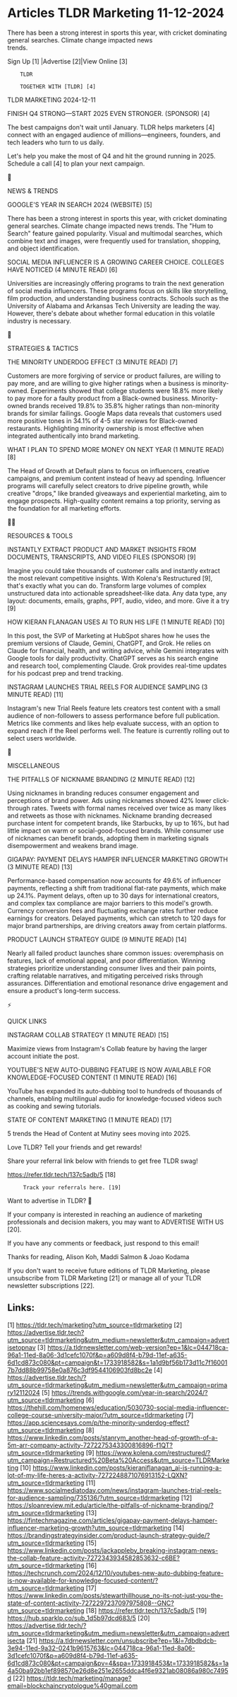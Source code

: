 # Articles TLDR Marketing 11-12-2024

There has been a strong interest in sports this year, with cricket
dominating general searches. Climate change impacted news
trends. ‌ ‌ ‌ ‌ ‌ ‌ ‌ ‌ ‌ ‌ ‌ ‌ ‌ ‌ ‌ ‌ ‌ ‌ ‌ ‌ ‌ ‌ ‌ ‌ ‌ ‌  ‌ ‌ ‌ ‌ ‌ ‌ ‌ ‌ ‌ ‌ ‌ ‌ ‌ ‌ ‌ ‌ ‌ ‌ ‌ ‌ ‌ ‌ ‌ ‌ ‌ ‌ 


 Sign Up [1] |Advertise [2]|View Online [3] 

		TLDR 

		TOGETHER WITH [TLDR] [4]

TLDR MARKETING 2024-12-11

 FINISH Q4 STRONG—START 2025 EVEN STRONGER. (SPONSOR) [4] 

 The best campaigns don't wait until January. TLDR helps marketers [4]
connect with an engaged audience of millions—engineers, founders,
and tech leaders who turn to us daily.

Let's help you make the most of Q4 and hit the ground running in 2025.
Schedule a call [4] to plan your next campaign.

📱 

NEWS & TRENDS

 GOOGLE'S YEAR IN SEARCH 2024 (WEBSITE) [5] 

 There has been a strong interest in sports this year, with cricket
dominating general searches. Climate change impacted news trends. The
"Hum to Search" feature gained popularity. Visual and multimodal
searches, which combine text and images, were frequently used for
translation, shopping, and object identification. 

 SOCIAL MEDIA INFLUENCER IS A GROWING CAREER CHOICE. COLLEGES HAVE
NOTICED (4 MINUTE READ) [6] 

 Universities are increasingly offering programs to train the next
generation of social media influencers. These programs focus on skills
like storytelling, film production, and understanding business
contracts. Schools such as the University of Alabama and Arkansas Tech
University are leading the way. However, there's debate about whether
formal education in this volatile industry is necessary. 

🚀 

STRATEGIES & TACTICS

 THE MINORITY UNDERDOG EFFECT (3 MINUTE READ) [7] 

 Customers are more forgiving of service or product failures, are
willing to pay more, and are willing to give higher ratings when a
business is minority-owned. Experiments showed that college students
were 18.8% more likely to pay more for a faulty product from a
Black-owned business. Minority-owned brands received 19.8% to 35.8%
higher ratings than non-minority brands for similar failings. Google
Maps data reveals that customers used more positive tones in 34.1% of
4-5 star reviews for Black-owned restaurants. Highlighting minority
ownership is most effective when integrated authentically into brand
marketing. 

 WHAT I PLAN TO SPEND MORE MONEY ON NEXT YEAR (1 MINUTE READ) [8] 

 The Head of Growth at Default plans to focus on influencers, creative
campaigns, and premium content instead of heavy ad spending.
Influencer programs will carefully select creators to drive pipeline
growth, while creative "drops," like branded giveaways and
experiential marketing, aim to engage prospects. High-quality content
remains a top priority, serving as the foundation for all marketing
efforts. 

🧑‍💻 

RESOURCES & TOOLS

 INSTANTLY EXTRACT PRODUCT AND MARKET INSIGHTS FROM DOCUMENTS,
TRANSCRIPTS, AND VIDEO FILES (SPONSOR) [9] 

 Imagine you could take thousands of customer calls and instantly
extract the most relevant competitive insights. With Kolena's
Restructured [9], that's exactly what you can do. Transform large
volumes of complex unstructured data into actionable spreadsheet-like
data. Any data type, any layout: documents, emails, graphs, PPT,
audio, video, and more. Give it a try [9] 

 HOW KIERAN FLANAGAN USES AI TO RUN HIS LIFE (1 MINUTE READ) [10] 

 In this post, the SVP of Marketing at HubSpot shares how he uses the
premium versions of Claude, Gemini, ChatGPT, and Grok. He relies on
Claude for financial, health, and writing advice, while Gemini
integrates with Google tools for daily productivity. ChatGPT serves as
his search engine and research tool, complementing Claude. Grok
provides real-time updates for his podcast prep and trend tracking. 

 INSTAGRAM LAUNCHES TRIAL REELS FOR AUDIENCE SAMPLING (3 MINUTE READ)
[11] 

 Instagram's new Trial Reels feature lets creators test content with a
small audience of non-followers to assess performance before full
publication. Metrics like comments and likes help evaluate success,
with an option to expand reach if the Reel performs well. The feature
is currently rolling out to select users worldwide. 

🎁 

MISCELLANEOUS

 THE PITFALLS OF NICKNAME BRANDING (2 MINUTE READ) [12] 

 Using nicknames in branding reduces consumer engagement and
perceptions of brand power. Ads using nicknames showed 42% lower
click-through rates. Tweets with formal names received over twice as
many likes and retweets as those with nicknames. Nickname branding
decreased purchase intent for competent brands, like Starbucks, by up
to 16%, but had little impact on warm or social-good-focused brands.
While consumer use of nicknames can benefit brands, adopting them in
marketing signals disempowerment and weakens brand image. 

 GIGAPAY: PAYMENT DELAYS HAMPER INFLUENCER MARKETING GROWTH (3 MINUTE
READ) [13] 

 Performance-based compensation now accounts for 49.6% of influencer
payments, reflecting a shift from traditional flat-rate payments,
which make up 24.1%. Payment delays, often up to 30 days for
international creators, and complex tax compliance are major barriers
to this model's growth. Currency conversion fees and fluctuating
exchange rates further reduce earnings for creators. Delayed payments,
which can stretch to 120 days for major brand partnerships, are
driving creators away from certain platforms. 

 PRODUCT LAUNCH STRATEGY GUIDE (9 MINUTE READ) [14] 

 Nearly all failed product launches share common issues: overemphasis
on features, lack of emotional appeal, and poor differentiation.
Winning strategies prioritize understanding consumer lives and their
pain points, crafting relatable narratives, and mitigating perceived
risks through assurances. Differentiation and emotional resonance
drive engagement and ensure a product's long-term success. 

⚡ 

QUICK LINKS

 INSTAGRAM COLLAB STRATEGY (1 MINUTE READ) [15] 

 Maximize views from Instagram's Collab feature by having the larger
account initiate the post. 

 YOUTUBE'S NEW AUTO-DUBBING FEATURE IS NOW AVAILABLE FOR
KNOWLEDGE-FOCUSED CONTENT (1 MINUTE READ) [16] 

 YouTube has expanded its auto-dubbing tool to hundreds of thousands
of channels, enabling multilingual audio for knowledge-focused videos
such as cooking and sewing tutorials. 

 STATE OF CONTENT MARKETING (1 MINUTE READ) [17] 

 5 trends the Head of Content at Mutiny sees moving into 2025. 

Love TLDR? Tell your friends and get rewards!

 Share your referral link below with friends to get free TLDR swag! 

 https://refer.tldr.tech/137c5adb/5 [18] 

		 Track your referrals here. [19] 

Want to advertise in TLDR? 📰

 If your company is interested in reaching an audience of marketing
professionals and decision makers, you may want to ADVERTISE WITH US
[20]. 

 If you have any comments or feedback, just respond to this email! 

Thanks for reading, 
Alison Koh, Maddi Salmon & Joao Kodama 

If you don't want to receive future editions of TLDR Marketing, please
unsubscribe from TLDR Marketing [21] or manage all of your TLDR
newsletter subscriptions [22]. 

 

Links:
------
[1] https://tldr.tech/marketing?utm_source=tldrmarketing
[2] https://advertise.tldr.tech?utm_source=tldrmarketing&utm_medium=newsletter&utm_campaign=advertisetopnav
[3] https://a.tldrnewsletter.com/web-version?ep=1&lc=044718ca-96a1-11ed-8a06-3d1cefc1070f&p=a609d8f4-b79d-11ef-a635-6d1cd873c080&pt=campaign&t=1733918582&s=1a1d9bf56b173d11c7f160017b7dd88b99758e0a876c3df9544106903fd8bc2e
[4] https://advertise.tldr.tech/?utm_source=tldrmarketing&utm_medium=newsletter&utm_campaign=primary12112024
[5] https://trends.withgoogle.com/year-in-search/2024/?utm_source=tldrmarketing
[6] https://thehill.com/homenews/education/5030730-social-media-influencer-college-course-university-major/?utm_source=tldrmarketing
[7] https://app.sciencesays.com/p/the-minority-underdog-effect?utm_source=tldrmarketing
[8] https://www.linkedin.com/posts/stanrym_another-head-of-growth-of-a-5m-arr-company-activity-7272275343300816896-f1QT?utm_source=tldrmarketing
[9] https://www.kolena.com/restructured/?utm_campaign=Restructured%20Beta%20Access&utm_source=TLDRMarketing
[10] https://www.linkedin.com/posts/kieranjflanagan_ai-is-running-a-lot-of-my-life-heres-a-activity-7272248871076913152-LQXN?utm_source=tldrmarketing
[11] https://www.socialmediatoday.com/news/instagram-launches-trial-reels-for-audience-sampling/735136/?utm_source=tldrmarketing
[12] https://sloanreview.mit.edu/article/the-pitfalls-of-nickname-branding/?utm_source=tldrmarketing
[13] https://fintechmagazine.com/articles/gigapay-payment-delays-hamper-influencer-marketing-growth?utm_source=tldrmarketing
[14] https://brandingstrategyinsider.com/product-launch-strategy-guide/?utm_source=tldrmarketing
[15] https://www.linkedin.com/posts/jackappleby_breaking-instagram-news-the-collab-feature-activity-7272343934582853632-c6BE?utm_source=tldrmarketing
[16] https://techcrunch.com/2024/12/10/youtubes-new-auto-dubbing-feature-is-now-available-for-knowledge-focused-content/?utm_source=tldrmarketing
[17] https://www.linkedin.com/posts/stewarthillhouse_no-its-not-just-you-the-state-of-content-activity-7272297237097975808--GNC?utm_source=tldrmarketing
[18] https://refer.tldr.tech/137c5adb/5
[19] https://hub.sparklp.co/sub_1d5b97dcd683/5
[20] https://advertise.tldr.tech/?utm_source=tldrmarketing&utm_medium=newsletter&utm_campaign=advertisecta
[21] https://a.tldrnewsletter.com/unsubscribe?ep=1&l=7dbdbdcb-3e94-11ed-9a32-0241b9615763&lc=044718ca-96a1-11ed-8a06-3d1cefc1070f&p=a609d8f4-b79d-11ef-a635-6d1cd873c080&pt=campaign&pv=4&spa=1733918453&t=1733918582&s=1a4a50ba92bb1ef898570e26d8e251e2655ddca4f6e9321ab08086a980c7495d
[22] https://tldr.tech/marketing/manage?email=blockchaincryptologue%40gmail.com
